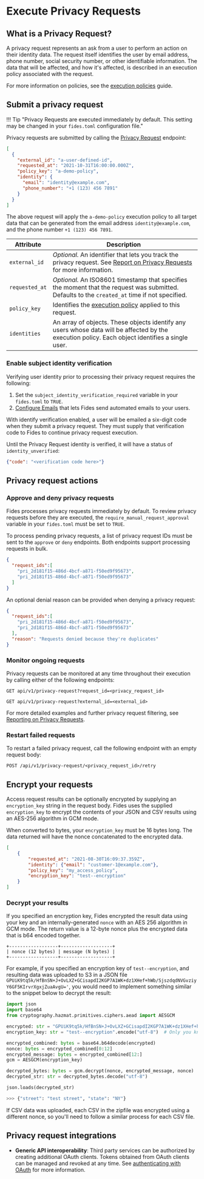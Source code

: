 # Execute Privacy Requests
## What is a Privacy Request?

A privacy request represents an ask from a user to perform an action on their identity data. The request itself identifies the user by email address, phone number, social security number, or other identifiable information. The data that will be affected, and how it's affected, is described in an execution policy associated with the request.

For more information on policies, see the [execution policies](./execution_policies#rule-attributes) guide.

## Submit a privacy request

!!! Tip "Privacy Requests are executed immediately by default. This setting may be changed in your `fides.toml` configuration file."

Privacy requests are submitted by calling the [Privacy Request](../api/index#operations-tag-Privacy_Requests) endpoint:

```json title="<code>POST /api/v1/privacy-request</code>"
[
  {
    "external_id": "a-user-defined-id",
    "requested_at": "2021-10-31T16:00:00.000Z",
    "policy_key": "a-demo-policy",
    "identity": {
      "email": "identity@example.com",
      "phone_number": "+1 (123) 456 7891"
    }
  }
]
```

The above request will apply the `a-demo-policy` execution policy to all target data that can be generated from the email address `identity@example.com`, and the phone number `+1 (123) 456 7891`. 

| Attribute | Description |
|---|---|
| `external_id` | *Optional.* An identifier that lets you track the privacy request. See [Report on Privacy Requests](./reporting) for more information. |
| `requested_at` | *Optional.* An ISO8601 timestamp that specifies the moment that the request was submitted. Defaults to the `created_at` time if not specified. |
| `policy_key` | Identifies the [execution policy](./execution_policies) applied to this request. |
| `identities` | An array of objects. These objects identify any users whose data will be affected by the execution policy. Each object identifies a single user.  |


### Enable subject identity verification 
Verifying user identity prior to processing their privacy request requires the following:

1. Set the `subject_identity_verification_required` variable in your `fides.toml` to `TRUE`. 
2. [Configure Emails](.email_communications) that lets Fides send automated emails to your users.

With identify verification enabled, a user will be emailed a six-digit code when they submit a privacy request. They must supply that verification code to Fides to continue privacy request execution.  

Until the Privacy Request identity is verified, it will have a status of `identity_unverified`:

```json title="<code>POST api/v1/privacy-request/<privacy_request_id>/verify</code>"
{"code": "<verification code here>"}
```

## Privacy request actions
### Approve and deny privacy requests

 Fides processes privacy requests immediately by default. To review privacy requests before they are executed, the `require_manual_request_approval` variable in your `fides.toml` must be set to `TRUE`.

To process pending privacy requests, a list of privacy request IDs must be sent to the `approve` or `deny` endpoints. Both endpoints support processing requests in bulk.

```json title="<code>PATCH api/v1/privacy-request/administrate/approve</code>"
{
  "request_ids":[
    "pri_2d181f15-486d-4bcf-a871-f50ed9f95673",
    "pri_2d181f15-486d-4bcf-a871-f50ed9f95673"
  ]
}
```

An optional denial reason can be provided when denying a privacy request:
```json title="<code>PATCH api/v1/privacy-request/administrate/deny</code>"
{
  "request_ids":[
    "pri_2d181f15-486d-4bcf-a871-f50ed9f95673",
    "pri_2d181f15-486d-4bcf-a871-f50ed9f95673"
  ],
  "reason": "Requests denied because they're duplicates"
}
```

### Monitor ongoing requests
Privacy requests can be monitored at any time throughout their execution by calling either of the following endpoints:

```
GET api/v1/privacy-request?request_id=<privacy_request_id>
```

```
GET api/v1/privacy-request?external_id=<external_id>
```

For more detailed examples and further privacy request filtering, see [Reporting on Privacy Requests](./reporting).

### Restart failed requests
To restart a failed privacy request, call the following endpoint with an empty request body:

```
POST /api/v1/privacy-request/<privacy_request_id>/retry
```

## Encrypt your requests
Access request results can be optionally encrypted by supplying an `encryption_key` string in the request body. Fides uses the supplied `encryption_key` to encrypt the contents of your JSON and CSV results using an AES-256 algorithm in GCM mode.

When converted to bytes, your `encryption_key` must be 16 bytes long. The data returned will have the nonce concatenated 
to the encrypted data.

```json title="<code>POST /privacy-request</code>"
[
    {
        "requested_at": "2021-08-30T16:09:37.359Z",
        "identity": {"email": "customer-1@example.com"},
        "policy_key": "my_access_policy",
        "encryption_key": "test--encryption"
    }
]

```

### Decrypt your results

If you specified an encryption key, Fides encrypted the result data using your key and an internally-generated `nonce` with an AES 256 algorithm in GCM mode. The return value is a 12-byte nonce plus the encrypted data that is b64 encoded together.

```
+------------------+-------------------+
| nonce (12 bytes) | message (N bytes) |
+------------------+-------------------+
```

For example, if you specified an encryption key of `test--encryption`, and resulting data was uploaded to
S3 in a JSON file `GPUiK9tq5k/HfBnSN+J+OvLXZ+GCisapdI2KGP7A1WK+dz1XHef+hWb/SjszdqdNVGvziyY6GF5KIrvrXgxjZuaAvgU='`, you would
need to implement something similar to the snippet below to decrypt the result:

```python title="Sample decryption"
import json
import base64
from cryptography.hazmat.primitives.ciphers.aead import AESGCM

encrypted: str = "GPUiK9tq5k/HfBnSN+J+OvLXZ+GCisapdI2KGP7A1WK+dz1XHef+hWb/SjszdqdNVGvziyY6GF5KIrvrXgxjZuaAvgU=" 
encryption_key: str = "test--encryption".encode("utf-8")  # Only you know this

encrypted_combined: bytes = base64.b64decode(encrypted)
nonce: bytes = encrypted_combined[0:12]
encrypted_message: bytes = encrypted_combined[12:]
gcm = AESGCM(encryption_key)

decrypted_bytes: bytes = gcm.decrypt(nonce, encrypted_message, nonce)
decrypted_str: str = decrypted_bytes.decode("utf-8")

json.loads(decrypted_str)
```

```python title="Sample result"
>>> {"street": "test street", "state": "NY"}
```

If CSV data was uploaded, each CSV in the zipfile was encrypted using a different nonce, so you'll need to follow
a similar process for each CSV file.

## Privacy request integrations

* **Generic API interoperability**: Third party services can be authorized by creating additional OAuth clients. Tokens obtained from OAuth clients can be managed and revoked at any time. See [authenticating with OAuth](./oauth) for more information.